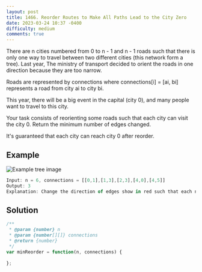 ```yaml
---
layout: post
title: 1466. Reorder Routes to Make All Paths Lead to the City Zero
date: 2023-03-24 10:37 -0400
difficulty: medium
comments: true
---
```


There are n cities numbered from 0 to n - 1 and n - 1 roads such that there is only one way to travel between two different cities (this network form a tree). Last year, The ministry of transport decided to orient the roads in one direction because they are too narrow.

Roads are represented by connections where connections[i] = [ai, bi] represents a road from city ai to city bi.

This year, there will be a big event in the capital (city 0), and many people want to travel to this city.

Your task consists of reorienting some roads such that each city can visit the city 0. Return the minimum number of edges changed.

It's guaranteed that each city can reach city 0 after reorder.

## Example

<img src="{{ site.baseurl }}/assets/images/mar-24.png" alt="Example tree image" />

```javascript
Input: n = 6, connections = [[0,1],[1,3],[2,3],[4,0],[4,5]]
Output: 3
Explanation: Change the direction of edges show in red such that each node can reach the node 0 (capital).
```

## Solution

```javascript
/**
 * @param {number} n
 * @param {number[][]} connections
 * @return {number}
 */
var minReorder = function(n, connections) {
    
};
```
